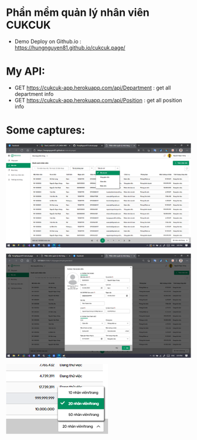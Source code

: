 # Phần mềm quản lý nhân viên CUKCUK

- Demo Deploy on Github.io : https://hungnguyen81.github.io/cukcuk.page/

# My API:

- GET https://cukcuk-app.herokuapp.com/api/Department : get all department info
- GET https://cukcuk-app.herokuapp.com/api/Position : get all position info

# Some captures:

![alt](https://github.com/HungNguyen81/cukcuk.page/blob/main/Captures/capture-1.png?raw=true)

![alt](https://github.com/HungNguyen81/cukcuk.page/blob/main/Captures/capture-2.png?raw=true)

![alt](https://github.com/HungNguyen81/cukcuk.page/blob/main/Captures/capture-3.png?raw=true)
